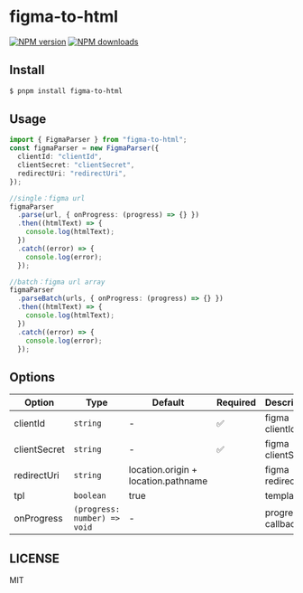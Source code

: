 # figma-to-html

[![NPM version](https://img.shields.io/npm/v/figma-to-html.svg?style=flat)](https://npmjs.com/package/figma-to-html)
[![NPM downloads](http://img.shields.io/npm/dm/figma-to-html.svg?style=flat)](https://npmjs.com/package/figma-to-html)

## Install

```bash
$ pnpm install figma-to-html
```

## Usage

```ts
import { FigmaParser } from "figma-to-html";
const figmaParser = new FigmaParser({
  clientId: "clientId",
  clientSecret: "clientSecret",
  redirectUri: "redirectUri",
});

//single：figma url
figmaParser
  .parse(url, { onProgress: (progress) => {} })
  .then((htmlText) => {
    console.log(htmlText);
  })
  .catch((error) => {
    console.log(error);
  });

//batch：figma url array
figmaParser
  .parseBatch(urls, { onProgress: (progress) => {} })
  .then((htmlText) => {
    console.log(htmlText);
  })
  .catch((error) => {
    console.log(error);
  });
```

## Options

| Option       | Type                         | Default                             | Required | Description        |
| ------------ | ---------------------------- | ----------------------------------- | -------- | ------------------ |
| clientId     | `string`                     | -                                   | ✅       | figma clientId     |
| clientSecret | `string`                     | -                                   | ✅       | figma clientSecret |
| redirectUri  | `string`                     | location.origin + location.pathname |          | figma redirectUri  |
| tpl          | `boolean`                    | true                                |          | template           |
| onProgress   | `(progress: number) => void` | -                                   |          | progress callback  |

## LICENSE

MIT
